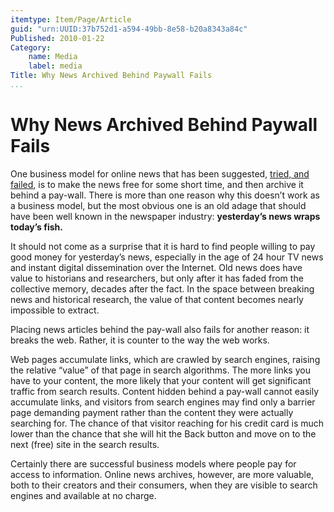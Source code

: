 ```yaml
---
itemtype: Item/Page/Article
guid: "urn:UUID:37b752d1-a594-49bb-8e58-b20a8343a84c"
Published: 2010-01-22
Category:
    name: Media
    label: media
Title: Why News Archived Behind Paywall Fails
...
```


Why News Archived Behind Paywall Fails
======================================

One business model for online news that has been suggested, [tried, and
failed](http://www.nytimes.com/2007/09/18/business/media/18times.html),
is to make the news free for some short time, and then archive it behind
a pay-wall. There is more than one reason why this doesn’t work as a
business model, but the most obvious one is an old adage that should
have been well known in the newspaper industry: **yesterday’s news wraps
today’s fish.**

It should not come as a surprise that it is hard to find people willing
to pay good money for yesterday’s news, especially in the age of 24 hour
TV news and instant digital dissemination over the Internet. Old news
does have value to historians and researchers, but only after it has
faded from the collective memory, decades after the fact. In the space
between breaking news and historical research, the value of that content
becomes nearly impossible to extract.

Placing news articles behind the pay-wall also fails for another reason:
it breaks the web. Rather, it is counter to the way the web works.

Web pages accumulate links, which are crawled by search engines, raising
the relative “value” of that page in search algorithms. The more links
you have to your content, the more likely that your content will get
significant traffic from search results. Content hidden behind a
pay-wall cannot easily accumulate links, and visitors from search
engines may find only a barrier page demanding payment rather than the
content they were actually searching for. The chance of that visitor
reaching for his credit card is much lower than the chance that she will
hit the Back button and move on to the next (free) site in the search
results.

Certainly there are successful business models where people pay for
access to information. Online news archives, however, are more valuable,
both to their creators and their consumers, when they are visible to
search engines and available at no charge.
